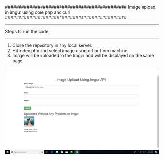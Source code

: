 #############################################
Image upload in imgur using core php and curl
#############################################

**********************
Steps to run the code:
**********************
1. Clone the repository in any local server.
2. Hit index.php and select image using url or from machine.
3. Image will be uploaded to the Imgur and will be displayed on the same page.

<img src="/images/attachment.png" />
